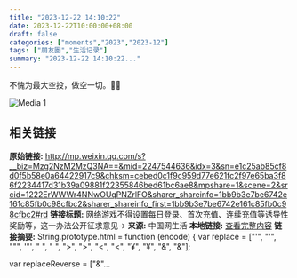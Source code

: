```yaml
---
title: "2023-12-22 14:10:22"
date: 2023-12-22T10:00:00+08:00
draft: false
categories: ["moments","2023","2023-12"]
tags: ["朋友圈","生活记录"]
summary: "2023-12-22 14:10:22..."
---
```


不愧为最大空投，做空一切。👍🏻

![Media 1](/Moments/photos/2023-12-22/202312221410220.jpg)

## 相关链接

**原始链接:** http://mp.weixin.qq.com/s?__biz=Mzg2NzM2MzQ3NA==&mid=2247544636&idx=3&sn=e1c25ab85cf8d0f5b58e0a64422917c9&chksm=cebed0c1f9c959d77e621fc2f97e65ba3f86f2234417d31b39a09881f22355846bed61bc6ae8&mpshare=1&scene=2&srcid=1222ErWWWr4NNwOUqPNZrlFO&sharer_shareinfo=1bb9b3e7be6742e161c85fb0c98cfbc2&sharer_shareinfo_first=1bb9b3e7be6742e161c85fb0c98cfbc2#rd
**链接标题:** 网络游戏不得设置每日登录、首次充值、连续充值等诱导性奖励等，这一办法公开征求意见→
**来源:** 中国网生活
**本地链接:** [查看完整内容](/link_content/2023/12/2023-12-22/link_content/)
**链接摘要:** String.prototype.html = function (encode) {
  var replace = ["&#39;", "'", "&quot;", '"', "&nbsp;", " ", "&gt;", ">", "&lt;", "<", "&yen;", "¥", "&amp;", "&"];
 
 
 
 
 
  
  var replaceReverse = ["&"...

